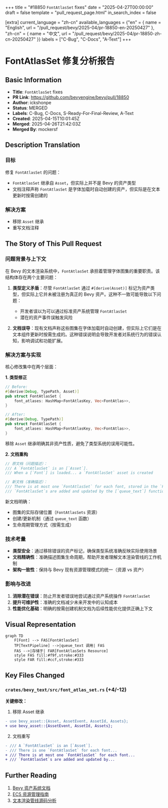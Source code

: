 +++
title = "#18850 `FontAtlasSet` fixes"
date = "2025-04-27T00:00:00"
draft = false
template = "pull_request_page.html"
in_search_index = false

[extra]
current_language = "zh-cn"
available_languages = {"en" = { name = "English", url = "/pull_request/bevy/2025-04/pr-18850-en-20250427" }, "zh-cn" = { name = "中文", url = "/pull_request/bevy/2025-04/pr-18850-zh-cn-20250427" }}
labels = ["C-Bug", "C-Docs", "A-Text"]
+++

# FontAtlasSet 修复分析报告

## Basic Information
- **Title**: `FontAtlasSet` fixes
- **PR Link**: https://github.com/bevyengine/bevy/pull/18850
- **Author**: ickshonpe
- **Status**: MERGED
- **Labels**: C-Bug, C-Docs, S-Ready-For-Final-Review, A-Text
- **Created**: 2025-04-15T10:01:45Z
- **Merged**: 2025-04-26T21:42:03Z
- **Merged By**: mockersf

## Description Translation
### 目标
修复 `FontAtlasSet` 的问题：
* `FontAtlasSet` 继承自 `Asset`，但实际上并不是 Bevy 的资产类型
* 文档注释声称 `FontAtlasSet` 是字体加载时自动创建的资产，但实际是在文本更新时按需创建的

### 解决方案
* 移除 `Asset` 继承
* 重写文档注释

## The Story of This Pull Request

### 问题背景与上下文
在 Bevy 的文本渲染系统中，`FontAtlasSet` 承担着管理字体图集的重要职责。该结构体存在两个主要问题：

1. **类型定义矛盾**：尽管 `FontAtlasSet` 通过 `#[derive(Asset)]` 标记为资产类型，但实际上它并未被注册为真正的 Bevy 资产。这种不一致可能导致以下问题：
   - 开发者误以为可以通过标准资产系统管理 `FontAtlasSet`
   - 潜在的资产事件误触发风险

2. **文档误导**：现有文档声称这些图集在字体加载时自动创建，但实际上它们是在文本组件更新时按需生成的。这种错误说明会导致开发者对系统行为的错误认知，影响调试和功能扩展。

### 解决方案与实现
核心修改集中在两个层面：

**1. 类型修正**
```rust
// Before:
#[derive(Debug, TypePath, Asset)]
pub struct FontAtlasSet {
    font_atlases: HashMap<FontAtlasKey, Vec<FontAtlas>>,
}

// After:
#[derive(Debug, TypePath)]
pub struct FontAtlasSet {
    font_atlases: HashMap<FontAtlasKey, Vec<FontAtlas>>,
}
```
移除 `Asset` 继承明确其非资产性质，避免了类型系统的误用可能性。

**2. 文档重构**
```rust
// 原文档（问题描述）：
/// A `FontAtlasSet` is an [`Asset`].
/// When a [`Font`] is loaded... a `FontAtlasSet` asset is created

// 新文档（准确描述）：
/// There is at most one `FontAtlasSet` for each font, stored in the `FontAtlasSets` resource.
/// `FontAtlasSet`s are added and updated by the [`queue_text`] function.
```
新文档明确：
- 图集的实际存储位置（`FontAtlasSets` 资源）
- 创建/更新机制（通过 `queue_text` 函数）
- 生命周期管理方式（按需生成）

### 技术考量
- **类型安全**：通过移除错误的资产标记，确保类型系统准确反映实际使用场景
- **文档精确性**：准确描述图集生命周期，帮助开发者理解文本渲染管线的工作机制
- **架构一致性**：保持与 Bevy 现有资源管理模式的统一（资源 vs 资产）

### 影响与改进
1. **消除潜在错误**：防止开发者错误地尝试通过资产系统操作 `FontAtlasSet`
2. **提升可维护性**：准确的文档减少未来开发中的认知成本
3. **性能优化基础**：明确的按需创建机制文档为后续性能优化提供正确上下文

## Visual Representation

```mermaid
graph TD
    F[Font] --> FAS[FontAtlasSet]
    TP[TextPipeline] -->|queue_text 调用| FAS
    FAS -->|存储于| FAR[FontAtlasSets Resource]
    style FAS fill:#f9f,stroke:#333
    style FAR fill:#ccf,stroke:#333
```

## Key Files Changed

### `crates/bevy_text/src/font_atlas_set.rs` (+4/-12)
**关键修改：**
1. 移除 Asset 继承
```diff
- use bevy_asset::{Asset, AssetEvent, AssetId, Assets};
+ use bevy_asset::{AssetEvent, AssetId, Assets};
```
2. 文档重写
```diff
- /// A `FontAtlasSet` is an [`Asset`].
- /// There is one `FontAtlasSet` for each font...
+ /// There is at most one `FontAtlasSet` for each font...
+ /// `FontAtlasSet`s are added and updated by...
```

## Further Reading
1. [Bevy 资产系统文档](https://bevyengine.org/learn/book/assets/)
2. [ECS 资源管理指南](https://bevyengine.org/learn/book/ecs-resources/)
3. [文本渲染管线源码分析](https://github.com/bevyengine/bevy/blob/main/crates/bevy_text/src/pipeline.rs)